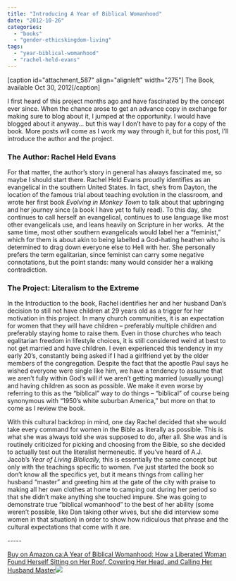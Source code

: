 ```yaml
---
title: "Introducing A Year of Biblical Womanhood"
date: "2012-10-26"
categories: 
  - "books"
  - "gender-ethicskingdom-living"
tags: 
  - "year-biblical-womanhood"
  - "rachel-held-evans"
---
```


\[caption id="attachment\_587" align="alignleft" width="275"\] The Book, available Oct 30, 2012\[/caption\]

I first heard of this project months ago and have fascinated by the concept ever since. When the chance arose to get an advance copy in exchange for making sure to blog about it, I jumped at the opportunity. I would have blogged about it anyway… but this way I don’t have to pay for a copy of the book. More posts will come as I work my way through it, but for this post, I’ll introduce the author and the project.

### The Author: Rachel Held Evans

For that matter, the author’s story in general has always fascinated me, so maybe I should start there. Rachel Held Evans proudly identifies as an evangelical in the southern United States. In fact, she’s from Dayton, the location of the famous trial about teaching evolution in the classroom, and wrote her first book _Evolving in Monkey Town_ to talk about that upbringing and her journey since (a book I have yet to fully read). To this day, she continues to call herself an evangelical, continues to use language like most other evangelicals use, and leans heavily on Scripture in her works.  At the same time, most other southern evangelicals would label her a “feminist,” which for them is about akin to being labelled a God-hating heathen who is determined to drag down everyone else to Hell with her. She personally prefers the term egalitarian, since feminist can carry some negative connotations, but the point stands: many would consider her a walking contradiction.<!--more-->

### The Project: Literalism to the Extreme

In the Introduction to the book, Rachel identifies her and her husband Dan’s decision to still not have children at 29 years old as a trigger for her motivation in this project. In many church communities, it is an expectation for women that they will have children – preferably multiple children and preferably staying home to raise them. Even in those churches who teach egalitarian freedom in lifestyle choices, it is still considered weird at best to not get married and have children. I even experienced this tendency in my early 20’s, constantly being asked if I had a girlfriend yet by the older members of the congregation. Despite the fact that the apostle Paul says he wished everyone were single like him, we have a tendency to assume that we aren’t fully within God’s will if we aren’t getting married (usually young) and having children as soon as possible. We make it even worse by referring to this as the “biblical” way to do things – “biblical” of course being synonymous with “1950’s white suburban America,” but more on that to come as I review the book.

With this cultural backdrop in mind, one day Rachel decided that she would take every command for women in the Bible as literally as possible. This is what she was always told she was supposed to do, after all. She was and is routinely criticized for picking and choosing from the Bible, so she decided to actually test out the literalist hermeneutic. If you’ve heard of A.J. Jacob’s _Year of Living Biblically,_ this is essentially the same concept but only with the teachings specific to women. I’ve just started the book so don’t know all the specifics yet, but it means things from calling her husband “master” and greeting him at the gate of the city with praise to making all her own clothes at home to camping out during her period so that she didn’t make anything she touched impure. She was going to demonstrate true “biblical womanhood” to the best of her ability (some weren’t possible, like Dan taking other wives, but she did interview some women in that situation) in order to show how ridiculous that phrase and the cultural expectations that come with it are.

\-----

[Buy on Amazon.ca:A Year of Biblical Womanhood: How a Liberated Woman Found Herself Sitting on Her Roof, Covering Her Head, and Calling Her Husband Master](https://www.amazon.ca/gp/product/1595553673/ref=as_li_tf_tl?ie=UTF8&tag=theemergana0d-20&linkCode=as2&camp=15121&creative=330641&creativeASIN=1595553673)![](http://www.assoc-amazon.ca/e/ir?t=theemergana0d-20&l=as2&o=15&a=1595553673)
